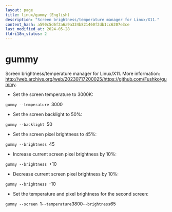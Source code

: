 ```yaml
---
layout: page
title: linux/gummy (English)
description: "Screen brightness/temperature manager for Linux/X11."
content_hash: a590c5d6f2a6a9a334b821460f2db1cc6207e3ce
last_modified_at: 2024-05-28
tldri18n_status: 2
---
```

# gummy

Screen brightness/temperature manager for Linux/X11.
More information: <http://web.archive.org/web/20230717200025/https://github.com/Fushko/gummy>.

- Set the screen temperature to 3000K:

`gummy --temperature `<span class="tldr-var badge badge-pill bg-dark-lm bg-white-dm text-white-lm text-dark-dm font-weight-bold">3000</span>

- Set the screen backlight to 50%:

`gummy --backlight `<span class="tldr-var badge badge-pill bg-dark-lm bg-white-dm text-white-lm text-dark-dm font-weight-bold">50</span>

- Set the screen pixel brightness to 45%:

`gummy --brightness `<span class="tldr-var badge badge-pill bg-dark-lm bg-white-dm text-white-lm text-dark-dm font-weight-bold">45</span>

- Increase current screen pixel brightness by 10%:

`gummy --brightness `<span class="tldr-var badge badge-pill bg-dark-lm bg-white-dm text-white-lm text-dark-dm font-weight-bold">+10</span>

- Decrease current screen pixel brightness by 10%:

`gummy --brightness `<span class="tldr-var badge badge-pill bg-dark-lm bg-white-dm text-white-lm text-dark-dm font-weight-bold">-10</span>

- Set the temperature and pixel brightness for the second screen:

`gummy --screen `<span class="tldr-var badge badge-pill bg-dark-lm bg-white-dm text-white-lm text-dark-dm font-weight-bold">1</span>` --temperature `<span class="tldr-var badge badge-pill bg-dark-lm bg-white-dm text-white-lm text-dark-dm font-weight-bold">3800</span>` --brightness `<span class="tldr-var badge badge-pill bg-dark-lm bg-white-dm text-white-lm text-dark-dm font-weight-bold">65</span>

